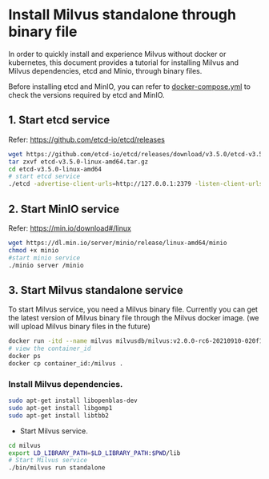 # Install Milvus standalone through binary file

In order to quickly install and experience Milvus without docker or kubernetes, this document provides a tutorial for installing Milvus and Milvus dependencies, etcd and Minio, through binary files.

Before installing etcd and MinIO, you can refer to [docker-compose.yml](https://github.com/milvus-io/milvus/blob/master/deployments/docker/standalone/docker-compose.yml) to check the versions required by etcd and MinIO.

## 1. Start etcd service

Refer: https://github.com/etcd-io/etcd/releases

```bash
wget https://github.com/etcd-io/etcd/releases/download/v3.5.0/etcd-v3.5.0-linux-amd64.tar.gz
tar zxvf etcd-v3.5.0-linux-amd64.tar.gz
cd etcd-v3.5.0-linux-amd64
# start etcd service
./etcd -advertise-client-urls=http://127.0.0.1:2379 -listen-client-urls http://0.0.0.0:2379 --data-dir /etcd
```



## 2. Start MinIO service

Refer: https://min.io/download#/linux

```bash
wget https://dl.min.io/server/minio/release/linux-amd64/minio
chmod +x minio
#start minio service
./minio server /minio
```



## 3. Start Milvus standalone service

To start Milvus service, you need a Milvus binary file. Currently you can get the latest version of Milvus binary file through the Milvus docker image. (we will upload Milvus binary files in the future)

```bash
docker run -itd --name milvus milvusdb/milvus:v2.0.0-rc6-20210910-020f109 /bin/bash
# view the container_id
docker ps
docker cp container_id:/milvus .
```

### Install Milvus dependencies.

```bash
sudo apt-get install libopenblas-dev
sudo apt-get install libgomp1
sudo apt-get install libtbb2
```

- Start Milvus service.

```bash
cd milvus
export LD_LIBRARY_PATH=$LD_LIBRARY_PATH:$PWD/lib
# Start Milvus service
./bin/milvus run standalone
```
